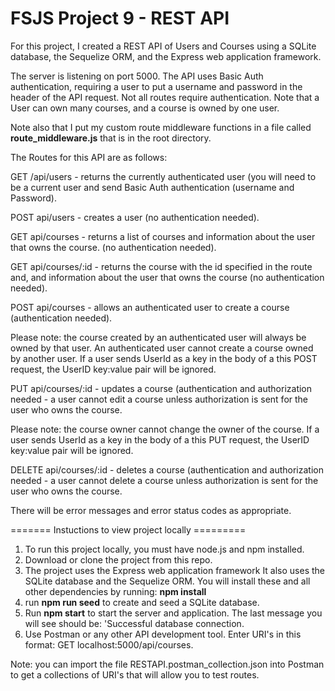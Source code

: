 # FSJS Project 9 - REST API

For this project, I created a REST API of Users and Courses using a SQLite database, the Sequelize ORM, and the Express web application framework.  

The server is listening on port 5000. The API uses Basic Auth authentication, requiring a user to put a username and password in the header of the API request.  Not all routes require authentication.  Note that a User can own many courses, and a course is owned by one user.

Note also that I put my custom route middleware functions in a file called **route_middleware.js** that is in the root directory.

The Routes for this API are as follows:

GET /api/users - returns the currently authenticated user (you will need to be a current user and send Basic Auth authentication (username and Password).

POST api/users - creates a user (no authentication needed).

GET api/courses - returns a list of courses and information about the user that owns the course. (no authentication needed).

GET api/courses/:id - returns the course with the id specified in the route and, and information about the user that owns the course (no authentication needed).

POST api/courses - allows an authenticated user to create a course (authentication needed).

Please note: the course created by an authenticated user will always be owned by that user.  An authenticated user cannot create a course owned by another user.  If a user sends UserId as a key in the body of a this POST request, the UserID key:value pair will be ignored.

PUT api/courses/:id - updates a course (authentication and authorization needed - a user cannot edit a course unless authorization is sent for the user who owns the course.

Please note: the course owner cannot change the owner of the course.   If a user sends UserId as a key in the body of a this PUT request, the UserID key:value pair will be ignored.

DELETE api/courses/:id - deletes a course (authentication and authorization needed - a user cannot delete a course unless authorization is sent for the user who owns the course.

There will be error messages and error status codes as appropriate.

======= Instuctions to view project locally =========

1) To run this project locally, you must have node.js and npm installed.
2) Download or clone the project from this repo.
3) The project uses the Express web application framework It also uses the SQLite database and the Sequelize ORM.  You will install these and all other dependencies by running:
**npm install**
4) run **npm run seed** to create and seed a SQLite database.
5) Run **npm start** to start the server and application. The last message you will see should be: 'Successful database connection.
5) Use Postman or any other API development tool.  Enter URI's in this format: GET localhost:5000/api/courses.

Note: you can import the file RESTAPI.postman_collection.json into Postman to get a collections of URI's that will allow you to test routes.

